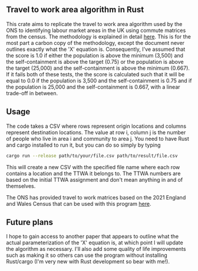 ## Travel to work area algorithm in Rust

This crate aims to replicate the travel to work area algorithm used by the ONS to identifying labour market areas in the UK using commute matrices from the census.
The methodology is explained in detail [here](https://www.ncl.ac.uk/media/wwwnclacuk/curds/files/TTWA%20report.pdf).
This is for the most part a carbon copy of the methodology, except the document never outlines exactly what the 'X' equation is.
Consequently, I've assumed that the score is 1.0 if either the population is above the minimum (3,500) and the self-containment is above the target (0.75) or the population is above the target (25,000) and the self-containment is above the minimum (0.667).
If it fails both of these tests, the the score is calculated such that it will be equal to 0.0 if the population is 3,500 and the self-containment is 0.75 and if the population is 25,000 and the self-containment is 0.667, with a linear trade-off in between.

## Usage

The code takes a CSV where rows represent origin locations and columns represent destination locations. The value at row i, column j is the number of people who live in area i and community to area j.
You need to have Rust and cargo installed to run it, but you can do so simply by typing

```bash
cargo run --release path/to/your/file.csv path/to/result/file.csv
```

This will create a new CSV with the specified file name where each row contains a location and the TTWA it belongs to. The TTWA numbers are based on the initial TTWA assignment and don't mean anything in and of themselves.

The ONS has provided travel to work matrices based on the 2021 England and Wales Census that can be used with this program [here](https://www.ons.gov.uk/releases/estimationoftraveltoworkmatricesenglandandwales).


## Future plans

I hope to gain access to another paper that appears to outline what the actual parameterization of the 'X' equation is, at which point I will update the algorithm as necessary.
I'll also add some quality of life improvements such as making it so others can use the program without installing Rust/cargo (I'm very new with Rust development so bear with me!).